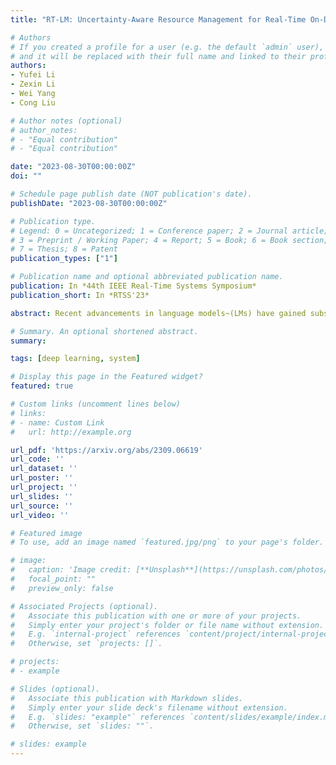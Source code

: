 ```yaml
---
title: "RT-LM: Uncertainty-Aware Resource Management for Real-Time On-Device Language Models"

# Authors
# If you created a profile for a user (e.g. the default `admin` user), write the username (folder name) here
# and it will be replaced with their full name and linked to their profile.
authors:
- Yufei Li
- Zexin Li
- Wei Yang
- Cong Liu

# Author notes (optional)
# author_notes:
# - "Equal contribution"
# - "Equal contribution"

date: "2023-08-30T00:00:00Z"
doi: ""

# Schedule page publish date (NOT publication's date).
publishDate: "2023-08-30T00:00:00Z"

# Publication type.
# Legend: 0 = Uncategorized; 1 = Conference paper; 2 = Journal article;
# 3 = Preprint / Working Paper; 4 = Report; 5 = Book; 6 = Book section;
# 7 = Thesis; 8 = Patent
publication_types: ["1"]

# Publication name and optional abbreviated publication name.
publication: In *44th IEEE Real-Time Systems Symposium*
publication_short: In *RTSS'23*

abstract: Recent advancements in language models~(LMs) have gained substantial attentions on their capability to generate human-like responses. Though exhibiting a promising future for various applications such as conversation AI, these LMs face deployment challenges on various devices due to their extreme computational cost and unpredictable inference latency. Such varied inference latency, identified as a consequence of uncertainty intrinsic to the nature of language, can lead to computational inefficiency and degrade the overall performance of LMs, especially under high-traffic workloads. Unfortunately, the bandwidth of these uncertainty sources is extensive, complicating the prediction of latency and the effects emanating from such uncertainties. To understand and mitigate the impact of uncertainty on real-time response-demanding systems, we take the first step to comprehend, quantify and optimize these uncertainty-induced latency performance variations in LMs. Specifically, we present RT-LM, an uncertainty-aware resource management ecosystem for real-time inference of LMs. RT-LM innovatively quantifies how specific input uncertainties, recognized within the NLP community, adversely affect latency, often leading to an increased output length. Exploiting these insights, we devise a lightweight yet effective method to dynamically correlate input text uncertainties with output length at runtime. Utilizing this quantification as a latency heuristic, we integrate the uncertainty information into a system-level scheduler which explores several uncertainty-induced optimization opportunities, including uncertainty-aware prioritization, dynamic consolidation, and strategic CPU offloading. Quantitative experiments across five state-of-the-art LMs on two hardware platforms demonstrates that RT-LM can significantly reduce the average response time and improve throughput while incurring a rather small runtime overhead.

# Summary. An optional shortened abstract.
summary:

tags: [deep learning, system]

# Display this page in the Featured widget?
featured: true

# Custom links (uncomment lines below)
# links:
# - name: Custom Link
#   url: http://example.org

url_pdf: 'https://arxiv.org/abs/2309.06619'
url_code: ''
url_dataset: ''
url_poster: ''
url_project: ''
url_slides: ''
url_source: ''
url_video: ''

# Featured image
# To use, add an image named `featured.jpg/png` to your page's folder.

# image:
#   caption: 'Image credit: [**Unsplash**](https://unsplash.com/photos/pLCdAaMFLTE)'
#   focal_point: ""
#   preview_only: false

# Associated Projects (optional).
#   Associate this publication with one or more of your projects.
#   Simply enter your project's folder or file name without extension.
#   E.g. `internal-project` references `content/project/internal-project/index.md`.
#   Otherwise, set `projects: []`.

# projects:
# - example

# Slides (optional).
#   Associate this publication with Markdown slides.
#   Simply enter your slide deck's filename without extension.
#   E.g. `slides: "example"` references `content/slides/example/index.md`.
#   Otherwise, set `slides: ""`.

# slides: example
---
```

<!--
{{% callout note %}}
Click the *Cite* button above to demo the feature to enable visitors to import publication metadata into their reference management software.
{{% /callout %}}

{{% callout note %}}
Create your slides in Markdown - click the *Slides* button to check out the example.
{{% /callout %}}

Supplementary notes can be added here, including [code, math, and images](https://wowchemy.com/docs/writing-markdown-latex/). -->
